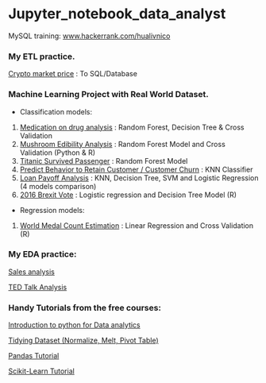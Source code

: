 # Jupyter_notebook_data_analyst 

MySQL training:
www.hackerrank.com/hualivnico

### My ETL practice.

[Crypto market price](https://github.com/nico2997/Jupyter_notebook_data_analyst/blob/main/ETL%20practice/Crypto-price.ipynb) : To SQL/Database

### Machine Learning Project with Real World Dataset.

* Classification models:

1. [Medication on drug analysis](https://github.com/nico2997/Jupyter_notebook_data_analyst/blob/main/Drugs%20analysis/Drug%20analysis.ipynb) : Random Forest, Decision Tree & Cross Validation
2. [Mushroom Edibility Analysis](https://github.com/nico2997/Jupyter_notebook_data_analyst/blob/main/Mushroom%20Edibility%20Analysis/Mushroom%20Analysis.ipynb) : Random Forest Model and Cross Validation (Python & R)
3. [Titanic Survived Passenger](https://github.com/nico2997/Jupyter_notebook_data_analyst/blob/main/RandomForestModel/Titanic%20-%20Random%20Forest.ipynb) : Random Forest Model
4. [Predict Behavior to Retain Customer / Customer Churn](https://github.com/nico2997/Jupyter_notebook_data_analyst/blob/main/Customer%20Churn/Customer%20Churn.ipynb) : KNN Classifier
5. [Loan Payoff Analysis](https://github.com/nico2997/Jupyter_notebook_data_analyst/blob/main/Loan_payoff/Loan%20Payoff.ipynb) : KNN, Decision Tree, SVM and Logistic Regression (4 models comparison)
6. [2016 Brexit Vote](https://github.com/nico2997/Jupyter_notebook_data_analyst/tree/main/Logistic%20Regression%20R) : Logistic regression and Decision Tree Model (R)

* Regression models:
1. [World Medal Count Estimation](https://github.com/nico2997/Jupyter_notebook_data_analyst/tree/main/Generalized%20Linear%20Model%20R) : Linear Regression and Cross Validation (R)


### My EDA practice:

[Sales analysis](https://github.com/nico2997/Jupyter_notebook_data_analyst/blob/main/Sales%20Analysis/Real%20World%20data%20analysis%20problem.ipynb)

[TED Talk Analysis](https://github.com/nico2997/Jupyter_notebook_data_analyst/blob/main/TED_talk_analysis/TED%20analysis.ipynb)


### Handy Tutorials from the free courses:

[Introduction to python for Data analytics](https://github.com/nico2997/Jupyter_notebook_data_analyst/tree/main/Exercise)

[Tidying Dataset (Normalize, Melt, Pivot Table)](https://github.com/nico2997/Jupyter_notebook_data_analyst/tree/main/Tidying%20dataset%20-%20Normalize%2C%20melt()%2C%20pivot_table())

[Pandas Tutorial](https://github.com/nico2997/Jupyter_notebook_data_analyst/tree/main/Pandas%20tutorial) 

[Scikit-Learn Tutorial](https://github.com/nico2997/Jupyter_notebook_data_analyst/tree/main/Machine%20Learning%20Tutorial)


